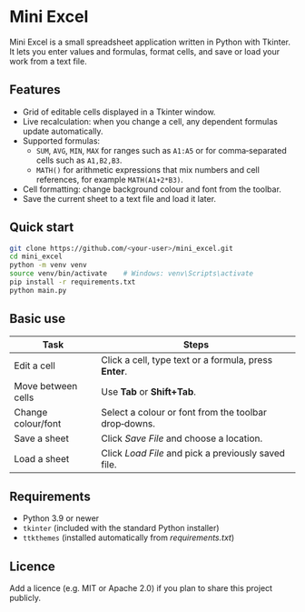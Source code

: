 # Mini Excel

Mini Excel is a small spreadsheet application written in Python with Tkinter. It lets you enter values and formulas, format cells, and save or load your work from a text file.

## Features

- Grid of editable cells displayed in a Tkinter window.
- Live recalculation: when you change a cell, any dependent formulas update automatically.
- Supported formulas:
  * `SUM`, `AVG`, `MIN`, `MAX` for ranges such as `A1:A5` or for comma‑separated cells such as `A1,B2,B3`.
  * `MATH()` for arithmetic expressions that mix numbers and cell references, for example `MATH(A1+2*B3)`.
- Cell formatting: change background colour and font from the toolbar.
- Save the current sheet to a text file and load it later.

## Quick start

```bash
git clone https://github.com/<your-user>/mini_excel.git
cd mini_excel
python -m venv venv
source venv/bin/activate    # Windows: venv\Scripts\activate
pip install -r requirements.txt
python main.py
```

## Basic use

| Task                 | Steps                                                         |
|----------------------|---------------------------------------------------------------|
| Edit a cell          | Click a cell, type text or a formula, press **Enter**.        |
| Move between cells   | Use **Tab** or **Shift+Tab**.                                 |
| Change colour/font   | Select a colour or font from the toolbar drop‑downs.          |
| Save a sheet         | Click *Save File* and choose a location.                      |
| Load a sheet         | Click *Load File* and pick a previously saved file.           |

## Requirements

- Python 3.9 or newer
- `tkinter` (included with the standard Python installer)
- `ttkthemes` (installed automatically from *requirements.txt*)

## Licence

Add a licence (e.g. MIT or Apache 2.0) if you plan to share this project publicly.
